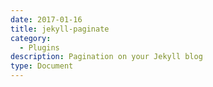 ```yaml
---
date: 2017-01-16
title: jekyll-paginate
category:
  - Plugins
description: Pagination on your Jekyll blog
type: Document
---
```


